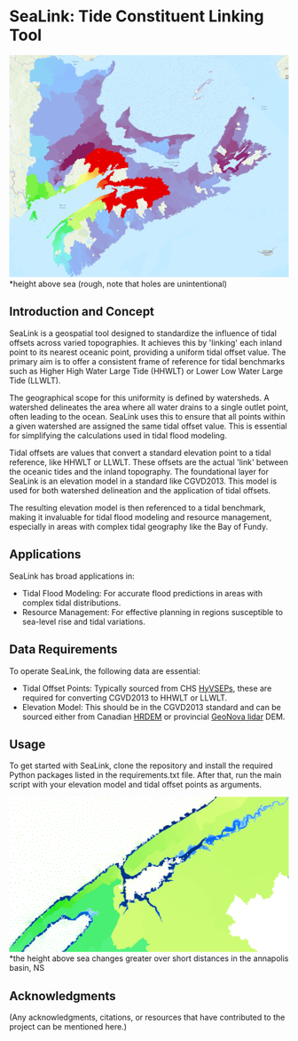 # SeaLink: Tide Constituent Linking Tool

![image](HHWLT_CGVD2013_2_rough.png)
*height above sea (rough, note that holes are unintentional)

## Introduction and Concept

SeaLink is a geospatial tool designed to standardize the influence of tidal offsets across varied topographies. It achieves this by 'linking' each inland point to its nearest oceanic point, providing a uniform tidal offset value. The primary aim is to offer a consistent frame of reference for tidal benchmarks such as Higher High Water Large Tide (HHWLT) or Lower Low Water Large Tide (LLWLT).

The geographical scope for this uniformity is defined by watersheds. A watershed delineates the area where all water drains to a single outlet point, often leading to the ocean. SeaLink uses this to ensure that all points within a given watershed are assigned the same tidal offset value. This is essential for simplifying the calculations used in tidal flood modeling.

Tidal offsets are values that convert a standard elevation point to a tidal reference, like HHWLT or LLWLT. These offsets are the actual 'link' between the oceanic tides and the inland topography. The foundational layer for SeaLink is an elevation model in a standard like CGVD2013. This model is used for both watershed delineation and the application of tidal offsets.

The resulting elevation model is then referenced to a tidal benchmark, making it invaluable for tidal flood modeling and resource management, especially in areas with complex tidal geography like the Bay of Fundy.

## Applications

SeaLink has broad applications in:

- Tidal Flood Modeling: For accurate flood predictions in areas with complex tidal distributions.
- Resource Management: For effective planning in regions susceptible to sea-level rise and tidal variations.

## Data Requirements

To operate SeaLink, the following data are essential:

- Tidal Offset Points: Typically sourced from CHS [HyVSEPs](https://www.researchgate.net/publication/299373222_Hydrographic_Vertical_Separation_Surfaces_HyVSEPs_for_the_Tidal_Waters_of_Canada#fullTextFileContent), these are required for converting CGVD2013 to HHWLT or LLWLT.
- Elevation Model: This should be in the CGVD2013 standard and can be sourced either from Canadian [HRDEM](https://open.canada.ca/data/en/dataset/957782bf-847c-4644-a757-e383c0057995) or provincial [GeoNova lidar](https://nsgi.novascotia.ca/datalocator/elevation/) DEM.

## Usage

To get started with SeaLink, clone the repository and install the required Python packages listed in the requirements.txt file. After that, run the main script with your elevation model and tidal offset points as arguments.

![image](HHWLT_CGVD2013_2_rough_annapolis.png)
*the height above sea changes greater over short distances in the annapolis basin, NS

## Acknowledgments

(Any acknowledgments, citations, or resources that have contributed to the project can be mentioned here.)
